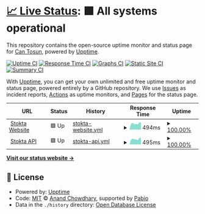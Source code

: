 # [📈 Live Status](https://Cantsn.github.io/stokta-upptime): <!--live status--> **🟩 All systems operational**

This repository contains the open-source uptime monitor and status page for [Can Tosun](https://Cantsn.github.io/stokta-upptime), powered by [Upptime](https://github.com/upptime/upptime).

[![Uptime CI](https://github.com/Cantsn/stokta-upptime/workflows/Uptime%20CI/badge.svg)](https://github.com/Cantsn/stokta-upptime/actions?query=workflow%3A%22Uptime+CI%22)
[![Response Time CI](https://github.com/Cantsn/stokta-upptime/workflows/Response%20Time%20CI/badge.svg)](https://github.com/Cantsn/stokta-upptime/actions?query=workflow%3A%22Response+Time+CI%22)
[![Graphs CI](https://github.com/Cantsn/stokta-upptime/workflows/Graphs%20CI/badge.svg)](https://github.com/Cantsn/stokta-upptime/actions?query=workflow%3A%22Graphs+CI%22)
[![Static Site CI](https://github.com/Cantsn/stokta-upptime/workflows/Static%20Site%20CI/badge.svg)](https://github.com/Cantsn/stokta-upptime/actions?query=workflow%3A%22Static+Site+CI%22)
[![Summary CI](https://github.com/Cantsn/stokta-upptime/workflows/Summary%20CI/badge.svg)](https://github.com/Cantsn/stokta-upptime/actions?query=workflow%3A%22Summary+CI%22)

With [Upptime](https://upptime.js.org), you can get your own unlimited and free uptime monitor and status page, powered entirely by a GitHub repository. We use [Issues](https://github.com/Cantsn/stokta-upptime/issues) as incident reports, [Actions](https://github.com/Cantsn/stokta-upptime/actions) as uptime monitors, and [Pages](https://Cantsn.github.io/stokta-upptime) for the status page.

<!--start: status pages-->
<!-- This summary is generated by Upptime (https://github.com/upptime/upptime) -->
<!-- Do not edit this manually, your changes will be overwritten -->
<!-- prettier-ignore -->
| URL | Status | History | Response Time | Uptime |
| --- | ------ | ------- | ------------- | ------ |
| <img alt="" src="https://icons.duckduckgo.com/ip3/www.stokta.app.ico" height="13"> [Stokta Website](https://www.stokta.app) | 🟩 Up | [stokta-website.yml](https://github.com/Cantsn/stokta-upptime/commits/HEAD/history/stokta-website.yml) | <details><summary><img alt="Response time graph" src="./graphs/stokta-website/response-time-week.png" height="20"> 494ms</summary><br><a href="https://Cantsn.github.io/stokta-upptime/history/stokta-website"><img alt="Response time 511" src="https://img.shields.io/endpoint?url=https%3A%2F%2Fraw.githubusercontent.com%2FCantsn%2Fstokta-upptime%2FHEAD%2Fapi%2Fstokta-website%2Fresponse-time.json"></a><br><a href="https://Cantsn.github.io/stokta-upptime/history/stokta-website"><img alt="24-hour response time 602" src="https://img.shields.io/endpoint?url=https%3A%2F%2Fraw.githubusercontent.com%2FCantsn%2Fstokta-upptime%2FHEAD%2Fapi%2Fstokta-website%2Fresponse-time-day.json"></a><br><a href="https://Cantsn.github.io/stokta-upptime/history/stokta-website"><img alt="7-day response time 494" src="https://img.shields.io/endpoint?url=https%3A%2F%2Fraw.githubusercontent.com%2FCantsn%2Fstokta-upptime%2FHEAD%2Fapi%2Fstokta-website%2Fresponse-time-week.json"></a><br><a href="https://Cantsn.github.io/stokta-upptime/history/stokta-website"><img alt="30-day response time 490" src="https://img.shields.io/endpoint?url=https%3A%2F%2Fraw.githubusercontent.com%2FCantsn%2Fstokta-upptime%2FHEAD%2Fapi%2Fstokta-website%2Fresponse-time-month.json"></a><br><a href="https://Cantsn.github.io/stokta-upptime/history/stokta-website"><img alt="1-year response time 511" src="https://img.shields.io/endpoint?url=https%3A%2F%2Fraw.githubusercontent.com%2FCantsn%2Fstokta-upptime%2FHEAD%2Fapi%2Fstokta-website%2Fresponse-time-year.json"></a></details> | <details><summary><a href="https://Cantsn.github.io/stokta-upptime/history/stokta-website">100.00%</a></summary><a href="https://Cantsn.github.io/stokta-upptime/history/stokta-website"><img alt="All-time uptime 97.42%" src="https://img.shields.io/endpoint?url=https%3A%2F%2Fraw.githubusercontent.com%2FCantsn%2Fstokta-upptime%2FHEAD%2Fapi%2Fstokta-website%2Fuptime.json"></a><br><a href="https://Cantsn.github.io/stokta-upptime/history/stokta-website"><img alt="24-hour uptime 100.00%" src="https://img.shields.io/endpoint?url=https%3A%2F%2Fraw.githubusercontent.com%2FCantsn%2Fstokta-upptime%2FHEAD%2Fapi%2Fstokta-website%2Fuptime-day.json"></a><br><a href="https://Cantsn.github.io/stokta-upptime/history/stokta-website"><img alt="7-day uptime 100.00%" src="https://img.shields.io/endpoint?url=https%3A%2F%2Fraw.githubusercontent.com%2FCantsn%2Fstokta-upptime%2FHEAD%2Fapi%2Fstokta-website%2Fuptime-week.json"></a><br><a href="https://Cantsn.github.io/stokta-upptime/history/stokta-website"><img alt="30-day uptime 100.00%" src="https://img.shields.io/endpoint?url=https%3A%2F%2Fraw.githubusercontent.com%2FCantsn%2Fstokta-upptime%2FHEAD%2Fapi%2Fstokta-website%2Fuptime-month.json"></a><br><a href="https://Cantsn.github.io/stokta-upptime/history/stokta-website"><img alt="1-year uptime 97.42%" src="https://img.shields.io/endpoint?url=https%3A%2F%2Fraw.githubusercontent.com%2FCantsn%2Fstokta-upptime%2FHEAD%2Fapi%2Fstokta-website%2Fuptime-year.json"></a></details>
| <img alt="" src="https://icons.duckduckgo.com/ip3/api.stokta.app.ico" height="13"> [Stokta API](https://api.stokta.app/api/health) | 🟩 Up | [stokta-api.yml](https://github.com/Cantsn/stokta-upptime/commits/HEAD/history/stokta-api.yml) | <details><summary><img alt="Response time graph" src="./graphs/stokta-api/response-time-week.png" height="20"> 495ms</summary><br><a href="https://Cantsn.github.io/stokta-upptime/history/stokta-api"><img alt="Response time 758" src="https://img.shields.io/endpoint?url=https%3A%2F%2Fraw.githubusercontent.com%2FCantsn%2Fstokta-upptime%2FHEAD%2Fapi%2Fstokta-api%2Fresponse-time.json"></a><br><a href="https://Cantsn.github.io/stokta-upptime/history/stokta-api"><img alt="24-hour response time 455" src="https://img.shields.io/endpoint?url=https%3A%2F%2Fraw.githubusercontent.com%2FCantsn%2Fstokta-upptime%2FHEAD%2Fapi%2Fstokta-api%2Fresponse-time-day.json"></a><br><a href="https://Cantsn.github.io/stokta-upptime/history/stokta-api"><img alt="7-day response time 495" src="https://img.shields.io/endpoint?url=https%3A%2F%2Fraw.githubusercontent.com%2FCantsn%2Fstokta-upptime%2FHEAD%2Fapi%2Fstokta-api%2Fresponse-time-week.json"></a><br><a href="https://Cantsn.github.io/stokta-upptime/history/stokta-api"><img alt="30-day response time 510" src="https://img.shields.io/endpoint?url=https%3A%2F%2Fraw.githubusercontent.com%2FCantsn%2Fstokta-upptime%2FHEAD%2Fapi%2Fstokta-api%2Fresponse-time-month.json"></a><br><a href="https://Cantsn.github.io/stokta-upptime/history/stokta-api"><img alt="1-year response time 758" src="https://img.shields.io/endpoint?url=https%3A%2F%2Fraw.githubusercontent.com%2FCantsn%2Fstokta-upptime%2FHEAD%2Fapi%2Fstokta-api%2Fresponse-time-year.json"></a></details> | <details><summary><a href="https://Cantsn.github.io/stokta-upptime/history/stokta-api">100.00%</a></summary><a href="https://Cantsn.github.io/stokta-upptime/history/stokta-api"><img alt="All-time uptime 94.63%" src="https://img.shields.io/endpoint?url=https%3A%2F%2Fraw.githubusercontent.com%2FCantsn%2Fstokta-upptime%2FHEAD%2Fapi%2Fstokta-api%2Fuptime.json"></a><br><a href="https://Cantsn.github.io/stokta-upptime/history/stokta-api"><img alt="24-hour uptime 100.00%" src="https://img.shields.io/endpoint?url=https%3A%2F%2Fraw.githubusercontent.com%2FCantsn%2Fstokta-upptime%2FHEAD%2Fapi%2Fstokta-api%2Fuptime-day.json"></a><br><a href="https://Cantsn.github.io/stokta-upptime/history/stokta-api"><img alt="7-day uptime 100.00%" src="https://img.shields.io/endpoint?url=https%3A%2F%2Fraw.githubusercontent.com%2FCantsn%2Fstokta-upptime%2FHEAD%2Fapi%2Fstokta-api%2Fuptime-week.json"></a><br><a href="https://Cantsn.github.io/stokta-upptime/history/stokta-api"><img alt="30-day uptime 99.59%" src="https://img.shields.io/endpoint?url=https%3A%2F%2Fraw.githubusercontent.com%2FCantsn%2Fstokta-upptime%2FHEAD%2Fapi%2Fstokta-api%2Fuptime-month.json"></a><br><a href="https://Cantsn.github.io/stokta-upptime/history/stokta-api"><img alt="1-year uptime 94.63%" src="https://img.shields.io/endpoint?url=https%3A%2F%2Fraw.githubusercontent.com%2FCantsn%2Fstokta-upptime%2FHEAD%2Fapi%2Fstokta-api%2Fuptime-year.json"></a></details>

<!--end: status pages-->

[**Visit our status website →**](https://Cantsn.github.io/stokta-upptime)

## 📄 License

- Powered by: [Upptime](https://github.com/upptime/upptime)
- Code: [MIT](./LICENSE) © [Anand Chowdhary](https://anandchowdhary.com), supported by [Pabio](https://pabio.com)
- Data in the `./history` directory: [Open Database License](https://opendatacommons.org/licenses/odbl/1-0/)
